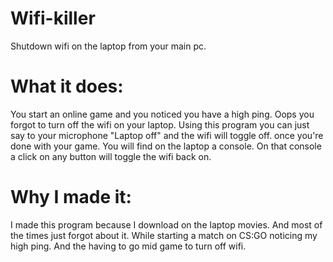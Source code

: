 # Wifi-killer
Shutdown wifi on the laptop from your main pc.
# What it does:
You start an online game and you noticed you have a high ping.
Oops you forgot to turn off the wifi on your laptop. Using this program
you can just say to your microphone "Laptop off" and the wifi will toggle off.
once you're done with your game. You will find on the laptop a console. On that
console a click on any button will toggle the wifi back on.
# Why I made it:
I made this program because I download on the laptop movies. And most of the times just forgot about it.
While starting a match on CS:GO noticing my high ping. And the having to go mid game to turn off
wifi.
